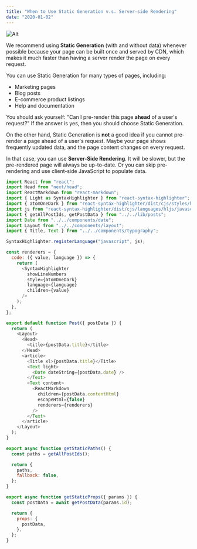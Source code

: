 ```yaml
---
title: "When to Use Static Generation v.s. Server-side Rendering"
date: "2020-01-02"
---
```


![Alt](/images/demo.jpg)

We recommend using **Static Generation** (with and without data) whenever possible because your page can be built once and served by CDN, which makes it much faster than having a server render the page on every request.

You can use Static Generation for many types of pages, including:

- Marketing pages
- Blog posts
- E-commerce product listings
- Help and documentation

You should ask yourself: "Can I pre-render this page **ahead** of a user's request?" If the answer is yes, then you should choose Static Generation.

On the other hand, Static Generation is **not** a good idea if you cannot pre-render a page ahead of a user's request. Maybe your page shows frequently updated data, and the page content changes on every request.

In that case, you can use **Server-Side Rendering**. It will be slower, but the pre-rendered page will always be up-to-date. Or you can skip pre-rendering and use client-side JavaScript to populate data.

```javascript
import React from "react";
import Head from "next/head";
import ReactMarkdown from "react-markdown";
import { Light as SyntaxHighlighter } from "react-syntax-highlighter";
import { atomOneDark } from "react-syntax-highlighter/dist/cjs/styles/hljs";
import js from "react-syntax-highlighter/dist/cjs/languages/hljs/javascript";
import { getAllPostIds, getPostData } from "../../lib/posts";
import Date from "../../components/date";
import Layout from "../../components/layout";
import { Title, Text } from "../../components/typography";

SyntaxHighlighter.registerLanguage("javascript", js);

const renderers = {
  code: ({ value, language }) => {
    return (
      <SyntaxHighlighter
        showLineNumbers
        style={atomOneDark}
        language={language}
        children={value}
      />
    );
  },
};

export default function Post({ postData }) {
  return (
    <Layout>
      <Head>
        <title>{postData.title}</title>
      </Head>
      <article>
        <Title xl>{postData.title}</Title>
        <Text light>
          <Date dateString={postData.date} />
        </Text>
        <Text content>
          <ReactMarkdown
            children={postData.contentHtml}
            escapeHtml={false}
            renderers={renderers}
          />
        </Text>
      </article>
    </Layout>
  );
}

export async function getStaticPaths() {
  const paths = getAllPostIds();

  return {
    paths,
    fallback: false,
  };
}

export async function getStaticProps({ params }) {
  const postData = await getPostData(params.id);

  return {
    props: {
      postData,
    },
  };
}
```
